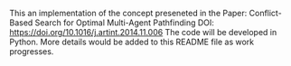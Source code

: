 This an implementation of the concept preseneted in the Paper: Conflict-Based Search for Optimal Multi-Agent Pathfinding
DOI: https://doi.org/10.1016/j.artint.2014.11.006
The code will be developed in Python.
More details would be added to this README file as work progresses.

